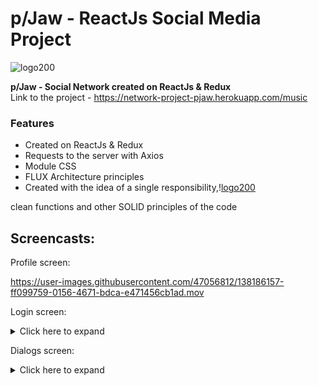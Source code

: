 # p/Jaw - ReactJs Social Media Project

![logo200](https://user-images.githubusercontent.com/47056812/138187651-fa521de2-6410-4d02-a293-fa8d92d8ec30.png)

<b>p/Jaw - Social Network created on ReactJs & Redux</b> \
Link to the project - https://network-project-pjaw.herokuapp.com/music

### Features

- Created on ReactJs & Redux
- Requests to the server with Axios
- Module CSS
- FLUX Architecture principles
- Created with the idea of a single responsibility,\![logo200](https://user-images.githubusercontent.com/47056812/138187637-082db99d-a0a1-4d59-9aa8-1d22541a43bd.png)

clean functions and other SOLID principles of the code

## Screencasts:

Profile screen:

  https://user-images.githubusercontent.com/47056812/138186157-ff099759-0156-4671-bdca-e471456cb1ad.mov



Login screen:
<details>
  <summary>Click here to expand</summary>
  
https://user-images.githubusercontent.com/47056812/138186203-8407e119-c3df-4ab3-9f3b-1858d6113395.mov
  
</details>



Dialogs screen:

<details>
  <summary>Click here to expand</summary>
  
https://user-images.githubusercontent.com/47056812/138186210-2a8a1e23-d6f6-445a-921a-8f7546c36d57.mov
  
</details>


